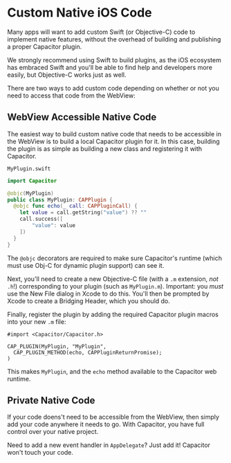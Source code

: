 # Custom Native iOS Code

Many apps will want to add custom Swift (or Objective-C) code to implement native features, without the overhead of building and publishing a proper Capacitor plugin.

We strongly recommend using Swift to build plugins, as the iOS ecosystem has embraced Swift and you'll be able to find help and developers more easily, but Objective-C works just as well.

There are two ways to add custom code depending on whether or not you need to access that code from the WebView:


## WebView Accessible Native Code

The easiest way to build custom native code that needs to be accessible in the WebView is to build
a local Capacitor plugin for it. In this case, building the plugin is as simple as building a new class
and registering it with Capacitor.

`MyPlugin.swift`

```swift
import Capacitor

@objc(MyPlugin)
public class MyPlugin: CAPPlugin {
  @objc func echo(_ call: CAPPluginCall) {
    let value = call.getString("value") ?? ""
    call.success([
        "value": value
    ])
  }
}
```

The `@objc` decorators are required to make sure Capacitor's runtime (which must use Obj-C for dynamic plugin support) can see it.

Next, you'll need to create a new Objective-C file (with a `.m` extension, _not_ `.h`!) corresponding to your plugin (such as `MyPlugin.m`). Important: you _must_ use the New File dialog in Xcode to do this. You'll then be prompted by Xcode to create a Bridging Header, which you should do.

Finally, register the plugin by adding the required Capacitor plugin macros into your new `.m` file:

```objc
#import <Capacitor/Capacitor.h>

CAP_PLUGIN(MyPlugin, "MyPlugin",
  CAP_PLUGIN_METHOD(echo, CAPPluginReturnPromise);
)
```

This makes `MyPlugin`, and the `echo` method available to the Capacitor web runtime.

## Private Native Code

If your code doens't need to be accessible from the WebView, then simply add your code anywhere it needs to go. With Capacitor, you have full
control over your native project.

Need to add a new event handler in `AppDelegate`? Just add it! Capacitor won't touch your code.
